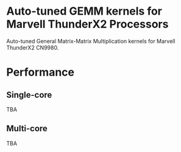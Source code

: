 # Auto-tuned GEMM kernels for Marvell ThunderX2 Processors

Auto-tuned General Matrix-Matrix Multiplication kernels for Marvell ThunderX2 CN9980.

# Performance

## Single-core

TBA

## Multi-core

TBA
